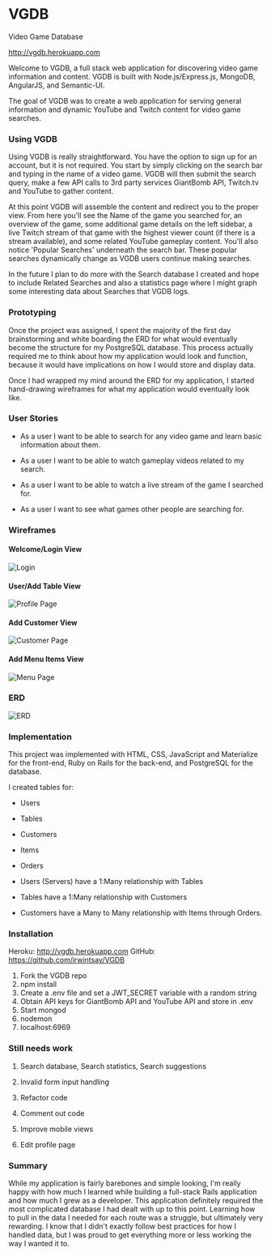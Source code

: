 # VGDB
Video Game Database

http://vgdb.herokuapp.com

Welcome to VGDB, a full stack web application for discovering video game information and content. VGDB is built with Node.js/Express.js, MongoDB, AngularJS, and Semantic-UI.

The goal of VGDB was to create a web application for serving general information and dynamic YouTube and Twitch content for video game searches.


### Using VGDB

Using VGDB is really straightforward. You have the option to sign up for an account, but it is not required. You start by simply clicking on the search bar and typing in the name of a video game. VGDB will then submit the search query, make a few API calls to 3rd party services GiantBomb API, Twitch.tv and YouTube to gather content.

At this point VGDB will assemble the content and redirect you to the proper view. From here you'll see the Name of the game you searched for, an overview of the game, some additional game details on the left sidebar, a live Twitch stream of that game with the highest viewer count (if there is a stream available), and some related YouTube gameplay content. You'll also notice 'Popular Searches' underneath the search bar. These popular searches dynamically change as VGDB users continue making searches.

In the future I plan to do more with the Search database I created and hope to include Related Searches and also a statistics page where I might graph some interesting data about Searches that VGDB logs.


### Prototyping

Once the project was assigned, I spent the majority of the first day brainstorming and white boarding the ERD for what would eventually become the structure for my PostgreSQL database. This process actually required me to think about how my application would look and function, because it would have implications on how I would store and display data.

Once I had wrapped my mind around the ERD for my application, I started hand-drawing wireframes for what my application would eventually look like.

### User Stories

- As a user I want to be able to search for any video game and learn basic information about them.

- As a user I want to be able to watch gameplay videos related to my search.

- As a user I want to be able to watch a live stream of the game I searched for.

- As a user I want to see what games other people are searching for.

### Wireframes

#### Welcome/Login View
![Login](http://i.imgur.com/auZztyyl.jpg "Login")

#### User/Add Table View
![Profile Page](http://i.imgur.com/Dt6Gqtrl.jpg?1 "Profile")

#### Add Customer View
![Customer Page](http://i.imgur.com/h3fWJWcl.jpg?1 "Customers")

#### Add Menu Items View
![Menu Page](http://i.imgur.com/qmqi84pl.jpg?1 "Menu")


### ERD

![ERD](http://i.imgur.com/8NtyBsCl.png "ERD")


### Implementation

This project was implemented with HTML, CSS, JavaScript and Materialize for the front-end, Ruby on Rails for the back-end, and PostgreSQL for the database.

I created tables for:
* Users
* Tables
* Customers
* Items
* Orders


* Users (Servers) have a 1:Many relationship with Tables
* Tables have a 1:Many relationship with Customers
* Customers have a Many to Many relationship with Items through Orders.



### Installation

Heroku:   http://vgdb.herokuapp.com
GitHub:   https://github.com/irwintsay/VGDB

1.  Fork the VGDB repo
2.  npm install
3.  Create a .env file and set a JWT_SECRET variable with a random string
4.  Obtain API keys for GiantBomb API and YouTube API and store in .env
5.  Start mongod
6.  nodemon
7.  localhost:6969


### Still needs work

1. Search database, Search statistics, Search suggestions

2. Invalid form input handling

3. Refactor code

4. Comment out code

5. Improve mobile views

6. Edit profile page


### Summary

While my application is fairly barebones and simple looking, I'm really happy with how much I learned while building a full-stack Rails application and how much I grew as a developer. This application definitely required the most complicated database I had dealt with up to this point. Learning how to pull in the data I needed for each route was a struggle, but ultimately very rewarding. I know that I didn't exactly follow best practices for how I handled data, but I was proud to get everything more or less working the way I wanted it to.
